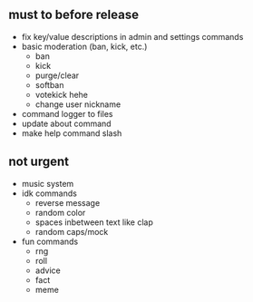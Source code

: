 ## must to before release
- fix key/value descriptions in admin and settings commands
- basic moderation (ban, kick, etc.)
  - ban
  - kick
  - purge/clear
  - softban
  - votekick hehe
  - change user nickname
- command logger to files
- update about command
- make help command slash

## not urgent
- music system
- idk commands
  - reverse message
  - random color
  - spaces inbetween text like clap
  - random caps/mock
- fun commands
  - rng
  - roll
  - advice
  - fact
  - meme